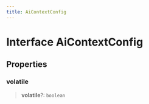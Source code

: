 ```yaml
---
title: AiContextConfig
---
```


# Interface AiContextConfig

## Properties

### volatile

> **volatile**?: `boolean`
